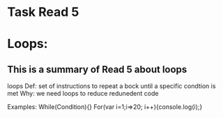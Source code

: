 # Task Read 5 
# Loops:

## This is a summary of Read 5 about loops   

loops 
Def: set of instructions to repeat a bock until a specific condtion is met 
Why: we need loops to reduce redunedent code 

Examples: 
While(Condition){}
For(var i=1;i=>20; i++){console.log(i);}